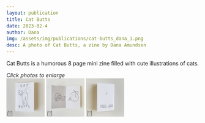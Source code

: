 ```yaml
---
layout: publication
title: Cat Butts
date: 2023-02-4
author: Dana
img: /assets/img/publications/cat-butts_dana_1.png
desc: A photo of Cat Butts, a zine by Dana Amundsen
---
```


Cat Butts is a humorous 8 page mini zine filled with cute illustrations of cats.

*Click photos to enlarge*  
<a href="/assets/img/publications/cat-butts_dana_1.png"><img src="/assets/img/publications/cat-butts_dana_1.png" alt="A photo of Cat Butts, a zine by Dana Amundsen. The cover shows a cat looking over her shoulder." width="100"></a>
<a href="/assets/img/publications/cat-butts_dana_2.png"><img src="/assets/img/publications/cat-butts_dana_2.png" alt="A photo showing the interior pages of Cat Butts, featuring two illustrations of cats licking their unmentionables." width="100"></a>
<a href="/assets/img/publications/cat-butts_dana_3.png"><img src="/assets/img/publications/cat-butts_dana_3.png" alt="The back cover of Cat Butts which features an asterisk." width="100"></a>
